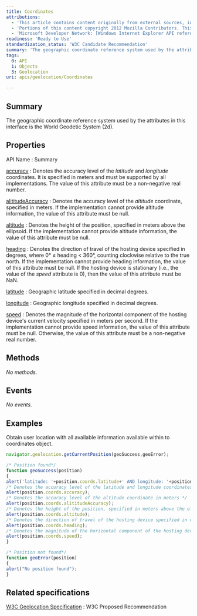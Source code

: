 ```yaml
---
title: Coordinates
attributions:
  - 'This article contains content originally from external sources, including ones licensed under the CC-BY-SA license. [![cc-by-sa-small-wpd.png](/assets/public/c/c8/cc-by-sa-small-wpd.png)](http://creativecommons.org/licenses/by-sa/3.0/us/)'
  - 'Portions of this content copyright 2012 Mozilla Contributors. This article contains work licensed under the Creative Commons Attribution-Sharealike License v2.5 or later. The original work is available at Mozilla Developer Network: [Article](https://developer.mozilla.org/en-US/docs/Using_geolocation)'
  - 'Microsoft Developer Network: [Windows Internet Explorer API reference Article](http://msdn.microsoft.com/en-us/library/ie/hh828809%28v=vs.85%29.aspx)'
readiness: 'Ready to Use'
standardization_status: 'W3C Candidate Recommendation'
summary: 'The geographic coordinate reference system used by the attributes in this interface is the World Geodetic System (2d).'
tags:
  0: API
  1: Objects
  3: Geolocation
uri: apis/geolocation/Coordinates

---
```

## <span>Summary</span>

The geographic coordinate reference system used by the attributes in this interface is the World Geodetic System (2d).

## <span>Properties</span>

API Name
:   Summary

[accuracy](/apis/geolocation/Coordinates/accuracy)
:   Denotes the accuracy level of the *latitude* and *longitude* coordinates. It is specified in meters and must be supported by all implementations. The value of this attribute must be a non-negative real number.

[alititudeAccuracy](/apis/geolocation/Coordinates/alititudeAccuracy)
:   Denotes the accuracy level of the *altitude* coordinate, specified in meters. If the implementation cannot provide altitude information, the value of this attribute must be null.

[altitude](/apis/geolocation/Coordinates/altitude)
:   Denotes the height of the position, specified in meters above the ellipsoid. If the implementation cannot provide altitude information, the value of this attribute must be null.

[heading](/apis/geolocation/Coordinates/heading)
:   Denotes the direction of travel of the hosting device specified in degrees, where 0° ≤ heading \< 360°, counting clockwise relative to the true north. If the implementation cannot provide heading information, the value of this attribute must be null. If the hosting device is stationary (i.e., the value of the *speed* attribute is 0), then the value of this attribute must be NaN.

[latitude](/apis/geolocation/Coordinates/latitude)
:   Geographic latitude specified in decimal degrees.

[longitude](/apis/geolocation/Coordinates/longitude)
:   Geographic longitude specified in decimal degrees.

[speed](/apis/geolocation/Coordinates/speed)
:   Denotes the magnitude of the horizontal component of the hosting device's current velocity specified in meters per second. If the implementation cannot provide speed information, the value of this attribute must be null. Otherwise, the value of this attribute must be a non-negative real number.

## <span>Methods</span>

*No methods.*

## <span>Events</span>

*No events.*

## <span>Examples</span>

Obtain user location with all available information available within to coordinates object.

``` js
navigator.geolocation.getCurrentPosition(geoSuccess,geoError);

/* Position found*/
function geoSuccess(position)
{
alert('latitude: '+position.coords.latitude+' AND longitude: '+position.coords.longitude);
/* Denotes the accuracy level of the latitude and longitude coordinates in meters */
alert(position.coords.accuracy);
/* Denotes the accuracy level of the altitude coordinate in meters */
alert(position.coords.alititudeAccuracy);
/* Denotes the height of the position, specified in meters above the ellipsoid. */
alert(position.coords.altitude);
/* Denotes the direction of travel of the hosting device specified in degrees */
alert(position.coords.heading);
/* Denotes the magnitude of the horizontal component of the hosting device's current velocity specified in meters per second. */
alert(position.coords.speed);
}

/* Position not found*/
function geoError(position)
{
alert("No position found");
}
```

## <span>Related specifications</span>

[W3C Geolocation Specification](http://dev.w3.org/geo/api/spec-source.html)
:   W3C Proposed Recommendation
